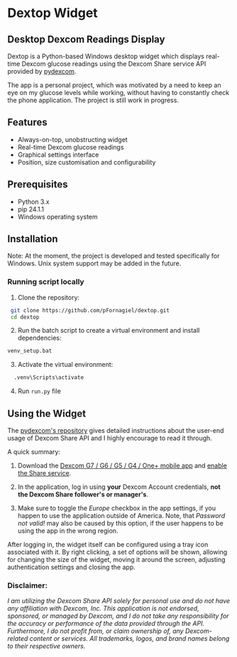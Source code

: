 # Dextop Widget
## Desktop Dexcom Readings Display

Dextop is a Python-based Windows desktop widget which displays real-time Dexcom glucose readings using the Dexcom Share service API provided by [pydexcom](https://github.com/gagebenne/pydexcom). 

The app is a personal project, which was motivated by a need to keep an eye on my glucose levels while working, without having to constantly check the phone application. The project is still work in progress.

## Features

- Always-on-top, unobstructing widget
- Real-time Dexcom glucose readings
- Graphical settings interface
- Position, size customisation and configurability

## Prerequisites
- Python 3.x
- pip 24.1.1
- Windows operating system

## Installation

Note: At the moment, the project is developed and tested specifically for Windows. Unix system support may be added in the future.

### Running script locally

1. Clone the repository:
  ```bash
   git clone https://github.com/pFornagiel/dextop.git
   cd dextop
  ```
2. Run the batch script to create a virtual environment and install dependencies:

  ```bash
  venv_setup.bat
  ```
3. Activate the virtual environment:
```bash
  .venv\Scripts\activate
  ```

4. Run `run.py` file

## Using the Widget

The [pydexcom's repository](https://github.com/gagebenne/pydexcom) gives detailed instructions about the user-end usage of Dexcom Share API and I highly encourage to read it through. 

A quick summary:
1. Download the [Dexcom G7 / G6 / G5 / G4 / One+ mobile app](https://www.dexcom.com/apps) and [enable the Share service](https://provider.dexcom.com/education-research/cgm-education-use/videos/setting-dexcom-share-and-follow).

2. In the application, log in using **your** Dexcom Account credentials, **not the Dexcom Share follower's or manager's**.

3. Make sure to toggle the *Europe* checkbox in the app settings, if you happen to use the application outside of America. Note, that *Password not valid!* may also be caused by this option, if the user happens to be using the app in the wrong region.

After logging in, the widget itself can be configured using a tray icon associated with it. By right clicking, a set of options will be shown, allowing for changing the size of the widget, moving it around the screen, adjusting authentication settings and closing the app.

### Disclaimer:

*I am utilizing the Dexcom Share API solely for personal use and do not have any affiliation with Dexcom, Inc. This application is not endorsed, sponsored, or managed by Dexcom, and I do not take any responsibility for the accuracy or performance of the data provided through the API. Furthermore, I do not profit from, or claim ownership of, any Dexcom-related content or services. All trademarks, logos, and brand names belong to their respective owners.*